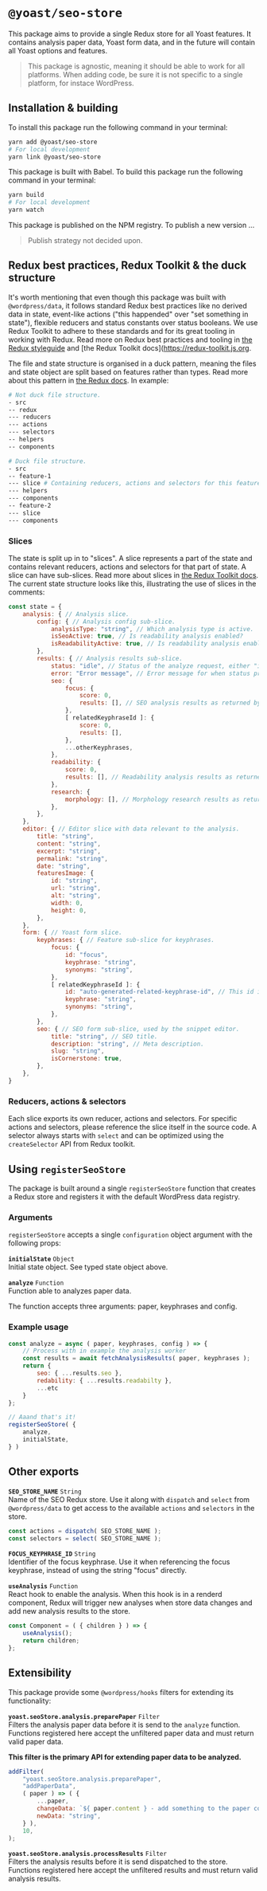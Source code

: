 # `@yoast/seo-store`

This package aims to provide a single Redux store for all Yoast features. It contains analysis paper data, Yoast form data, and in the future will contain all Yoast options and features.

> This package is agnostic, meaning it should be able to work for all platforms. When adding code, be sure it is not specific to a single platform, for instace WordPress.

## Installation & building

To install this package run the following command in your terminal:

```sh
yarn add @yoast/seo-store
# For local development
yarn link @yoast/seo-store
```

This package is built with Babel. To build this package run the following command in your terminal:

```sh
yarn build
# For local development
yarn watch
```

This package is published on the NPM registry. To publish a new version ...

> Publish strategy not decided upon.

## Redux best practices, Redux Toolkit & the duck structure

It's worth mentioning that even though this package was built with `@wordpress/data`, it follows standard Redux best practices like no derived data in state, event-like actions ("this happended" over "set something in state"), flexible reducers and status constants over status booleans. We use Redux Toolkit to adhere to these standards and for its great tooling in working with Redux. Read more on Redux best practices and tooling in [the Redux styleguide](https://redux.js.org/style-guide/style-guide) and [the Redux Toolkit docs](https://redux-toolkit.js.org.

The file and state structure is organised in a duck pattern, meaning the files and state object are split based on features rather than types. Read more about this pattern in [the Redux docs](https://redux.js.org/faq/code-structure). In example:

```sh
# Not duck file structure.
- src
-- redux
--- reducers
--- actions
--- selectors
-- helpers
-- components

# Duck file structure.
- src
-- feature-1
--- slice # Containing reducers, actions and selectors for this feature. Read more about slices below.
--- helpers
--- components
-- feature-2
--- slice
--- components
```

### Slices

The state is split up in to "slices". A slice represents a part of the state and contains relevant reducers, actions and selectors for that part of state. A slice can have sub-slices. Read more about slices in [the Redux Toolkit docs](https://redux-toolkit.js.org/api/createSlice). The current state structure looks like this, illustrating the use of slices in the comments:

```js
const state = {
    analysis: { // Analysis slice.
        config: { // Analysis config sub-slice.
            analysisType: "string", // Which analysis type is active.
            isSeoActive: true, // Is readability analysis enabled?
            isReadabilityActive: true, // Is readability analysis enabled?
        },
        results: { // Analysis results sub-slice.
            status: "idle", // Status of the analyze request, either "idle", "loading", "success" or "error".
            error: "Error message", // Error message for when status prop is "error".
            seo: {
                focus: {
                    score: 0,
                    results: [], // SEO analysis results as returned by analysis worker.
                },
                [ relatedKeyphraseId ]: {
                    score: 0,
                    results: [],
                },
                ...otherKeyphrases,
            },
            readability: {
                score: 0,
                results: [], // Readability analysis results as returned by analysis worker.
            },
            research: {
                morphology: [], // Morphology research results as returned by analysis worker.
            },
        },
    },
    editor: { // Editor slice with data relevant to the analysis.
        title: "string",
        content: "string",
        excerpt: "string",
        permalink: "string",
        date: "string",
        featuresImage: {
            id: "string",
            url: "string",
            alt: "string",
            width: 0,
            height: 0,
        },
    },
    form: { // Yoast form slice.
        keyphrases: { // Feature sub-slice for keyphrases.
            focus: {
                id: "focus",
                keyphrase: "string",
                synonyms: "string",
            },
            [ relatedKeyphraseId ]: {
                id: "auto-generated-related-keyphrase-id", // This id is auto-generated by nanoid.
                keyphrase: "string",
                synonyms: "string",
            },
        },
        seo: { // SEO form sub-slice, used by the snippet editor.
            title: "string", // SEO title.
            description: "string", // Meta description.
            slug: "string",
            isCornerstone: true,
        },
    },
}
```

### Reducers, actions & selectors

Each slice exports its own reducer, actions and selectors. For specific actions and selectors, please reference the slice itself in the source code. A selector always starts with `select` and can be optimized using the `createSelector` API from Redux toolkit.

## Using `registerSeoStore`
The package is built around a single `registerSeoStore` function that creates a Redux store and registers it with the default WordPress data registry.

### Arguments
`registerSeoStore` accepts a single `configuration` object argument with the following props:

**`initialState`** `Object`\
Initial state object. See typed state object above.

**`analyze`** `Function`\
Function able to analyzes paper data.

The function accepts three arguments: paper, keyphrases and config.

### Example usage

```js
const analyze = async ( paper, keyphrases, config ) => {
    // Process with in example the analysis worker
    const results = await fetchAnalysisResults( paper, keyphrases );
    return {
        seo: { ...results.seo },
        redability: { ...results.readabilty }, 
        ...etc
    }
};

// Aaand that's it!
registerSeoStore( {
    analyze,
    initialState,
} )
```

## Other exports

**`SEO_STORE_NAME`** `String`\
Name of the SEO Redux store. Use it along with `dispatch` and `select` from `@wordpress/data` to get access to the available `actions` and `selectors` in the store.

```js
const actions = dispatch( SEO_STORE_NAME );
const selectors = select( SEO_STORE_NAME );
```

**`FOCUS_KEYPHRASE_ID`** `String`\
Identifier of the focus keyphrase. Use it when referencing the focus keyphrase, instead of using the string "focus" directly.

**`useAnalysis`** `Function`\
React hook to enable the analysis. When this hook is in a renderd component, Redux will trigger new analyses when store data changes and add new analysis results to the store.

```js
const Component = ( { children } ) => {
    useAnalysis();
    return children;
};
```

## Extensibility

This package provide some `@wordpress/hooks` filters for extending its functionality:

**`yoast.seoStore.analysis.preparePaper`** `Filter`\
Filters the analysis paper data before it is send to the `analyze` function. Functions registered here accept the unfiltered paper data and must return valid paper data.

**This filter is the primary API for extending paper data to be analyzed.**

```js
addFilter(
    "yoast.seoStore.analysis.preparePaper",
    "addPaperData",
    ( paper ) => ( {
        ...paper,
        changeData: `${ paper.content } - add something to the paper content`,
        newData: "string",
    } ),
    10,
);
```

**`yoast.seoStore.analysis.processResults`** `Filter`\
Filters the analysis results before it is send dispatched to the store. Functions registered here accept the unfiltered results and must return valid analysis results.
